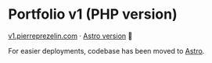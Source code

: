 # Portfolio v1 (PHP version)

[v1.pierreprezelin.com](https://v1.pierreprezelin.com) · [Astro version](https://github.com/OldsunFlush/portfolio-v1-astro) 🚀

For easier deployments, codebase has been moved to [Astro](https://astro.build/).